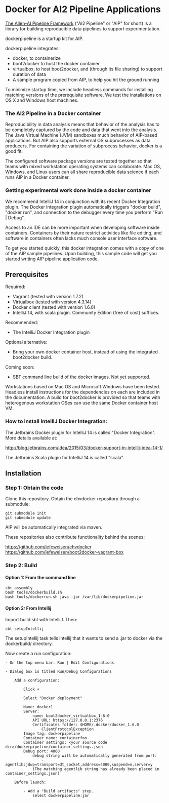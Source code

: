 # Docker for AI2 Pipeline Applications

[The Allen-AI Pipeline Framework](https://github.com/jefeweisen/pipeline) ("AI2 Pipeline" or "AIP" for short) is a library for building reproducible data pipelines to support experimentation.

dockerpipeline is a startup kit for AIP.

dockerpipeline integrates:

  - docker, to containerize
  - boot2docker to host the docker container
  - virtualbox, to host boot2docker, and (through its file sharing) to support curation of data
  - A sample program copied from AIP, to help you hit the ground running

To minimize startup time, we include headless commands for installing matching versions of the prerequisite software.  We test the installations on OS X and Windows host machines.

### The AI2 Pipeline in a Docker container

Reproducibility in data analysis means that behavior of the analysis has to be completely captured by the code and data that went into the analysis.  The Java Virtual Machine (JVM) sandboxes much behavior of AIP-based applications.  But AIP also supports external OS subprocesses as data producers.  For containing the variation of subprocess behavior, docker is a good fit.

The configured software package versions are tested together so that teams with mixed workstation operating systems can collaborate.  Mac OS, Windows, and Linux users can all share reproducible data science if each runs AIP in a Docker container.

### Getting experimental work done inside a docker container

We recommend IntelliJ 14 in conjunction with its recent Docker Integration plugin.  The Docker Integration plugin automatically triggers "docker build", "docker run", and connection to the debugger every time you perform "Run | Debug".

Access to an IDE can be more important when developing software inside containers.  Containers by their nature restrict activities like file editing, and software in containers often lacks much console user interface software.

To get you started quickly, this docker integration comes with a copy of one of the AIP sample pipelines.  Upon building, this sample code will get you started writing AIP pipeline application code.

## Prerequisites

Required:
- Vagrant (tested with version 1.7.2)
- Virtualbox (tested with version 4.3.14)
- Docker client (tested with version 1.6.0)
- IntelliJ 14, with scala plugin.  Community Edition (free of cost) suffices.

Recommended:
- The IntelliJ Docker Integration plugin

Optional alternative:
- Bring your own docker container host, instead of using the integrated boot2docker build.

Coming soon:
- SBT command line build of the docker images.  Not yet supported.

Workstations based on Mac OS and Microsoft Windows have been tested.  Headless install instructions for the dependencies on each are included in the documentation.  A build for boot2docker is provided so that teams with heterogenous workstation OSes can use the same Docker container host VM.

### How to install IntelliJ Docker Integration:

The Jetbrains Docker plugin for IntelliJ 14 is called "Docker Integration".  More details available at:

http://blog.jetbrains.com/idea/2015/03/docker-support-in-intellij-idea-14-1/


The Jetbrains Scala plugin for IntelliJ 14 is called "scala".


## Installation


### Step 1: Obtain the code

Clone this repository.  Obtain the chvdocker repository through a submodule:

    git submodule init
    git submodule update

AIP will be automatically integrated via maven.

These repositories also contribute functionality behind the scenes:

https://github.com/jefeweisen/chvdocker
https://github.com/jefeweisen/boot2docker-vagrant-box


### Step 2: Build

#### Option 1: From the command line

    sbt assembly
    bash tools/dockerbuild.sh
    bash tools/dockerrun.sh java -jar /var/lib/dockerpipeline.jar
    

#### Option 2: From Intellij

Import build.sbt with IntelliJ.  Then:

    sbt setupIntellij

The setupIntellij task tells intellij that it wants to send a .jar to docker via the dockerbuild/ directory.

Now create a run configuration:

    - On the top menu bar: Run | Edit Configurations

    - Dialog box is titled Run/Debug Configurations

        Add a configuration:

            Click +

            Select "Docker deployment"

            Name: docker1
            Server:
                name: boot2docker_virtualbox_1-6-0
                API URL: https://127.0.0.1:2376
                Certificates folder: $HOME/.docker/docker_1.6.0
                    ClientProtocolException
            Image tag: dockerpipeline
            Container name: containerfoo
            Container settings: <your source code dir>/dockerpipeline/container_settings.json
            Debug port: 4000
                debug string will be automatically generated from port:
                    -agentlib:jdwp=transport=dt_socket,address=4000,suspend=n,server=y
                (The matching agentlib string has already been placed in container_settings.json)

        Before launch:

            - Add a "Build artifacts" step.
                select dockerpipeline:jar
